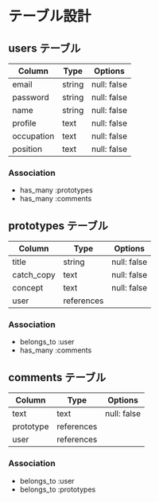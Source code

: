 # テーブル設計

## users テーブル

| Column             | Type   | Options                  |
| ------------------ | ------ | ------------------------ |
| email              | string | null: false              |
| password           | string | null: false              |
| name               | string | null: false              |
| profile            | text   | null: false              |
| occupation         | text   | null: false              |
| position           | text   | null: false              |

### Association

- has_many :prototypes
- has_many :comments


## prototypes テーブル

| Column             | Type       | Options                        |
| ------------------ | ---------- | ------------------------------ |
| title              | string     | null: false                    |
| catch_copy         | text       | null: false                    |
| concept            | text       | null: false                    |
| user               | references |                                |

### Association

- belongs_to :user
- has_many :comments


## comments テーブル

| Column             | Type       | Options                        |
| ------------------ | ---------- | ------------------------------ |
| text               | text       | null: false                    |
| prototype          | references |                                |
| user               | references |                                |

### Association

- belongs_to :user
- belongs_to :prototypes

